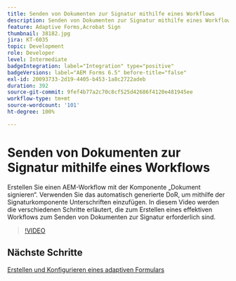 ```yaml
---
title: Senden von Dokumenten zur Signatur mithilfe eines Workflows
description: Senden von Dokumenten zur Signatur mithilfe eines Workflows. Erstellen Sie einen AEM-Workflow mit der Komponente „Dokument signieren“. Verwenden Sie das automatisch generierte DoR, um mithilfe der Signaturkomponente Unterschriften zu senden. In diesem Video werden die verschiedenen Schritte erläutert, die zum Erstellen eines effektiven Workflows zum Senden von Dokumenten zur Signatur erforderlich sind.
feature: Adaptive Forms,Acrobat Sign
thumbnail: 38182.jpg
jira: KT-6035
topic: Development
role: Developer
level: Intermediate
badgeIntegration: label="Integration" type="positive"
badgeVersions: label="AEM Forms 6.5" before-title="false"
exl-id: 20093733-2d19-4405-b453-1a8c2722adeb
duration: 392
source-git-commit: 9fef4b77a2c70c8cf525d42686f4120e481945ee
workflow-type: tm+mt
source-wordcount: '101'
ht-degree: 100%

---
```


# Senden von Dokumenten zur Signatur mithilfe eines Workflows

Erstellen Sie einen AEM-Workflow mit der Komponente „Dokument signieren“. Verwenden Sie das automatisch generierte DoR, um mithilfe der Signaturkomponente Unterschriften einzufügen.
In diesem Video werden die verschiedenen Schritte erläutert, die zum Erstellen eines effektiven Workflows zum Senden von Dokumenten zur Signatur erforderlich sind.

>[!VIDEO](https://video.tv.adobe.com/v/38182?quality=12&learn=on)

## Nächste Schritte

[Erstellen und Konfigurieren eines adaptiven Formulars](./create-and-configure-adaptive-form.md)
